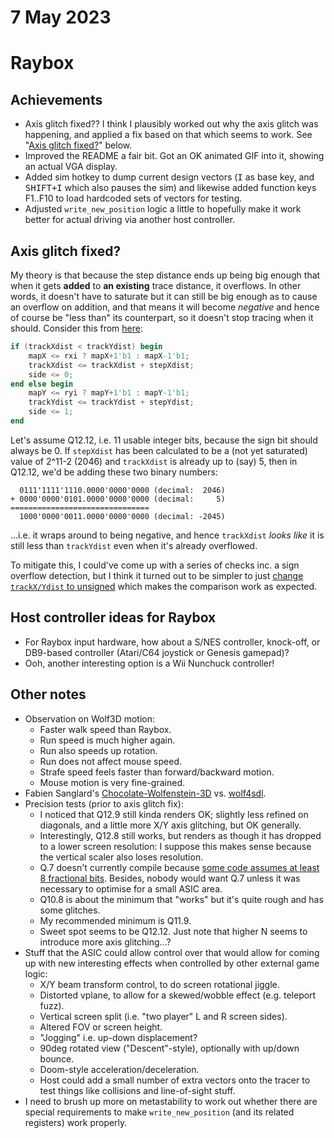 # 7 May 2023

# Raybox

## Achievements

*   Axis glitch fixed?? I think I plausibly worked out why the axis glitch was happening,
    and applied a fix based on that which seems to work.
    See "[Axis glitch fixed?](#axis-glitch-fixed)" below.
*   Improved the README a fair bit. Got an OK animated GIF into it, showing an actual VGA display.
*   Added sim hotkey to dump current design vectors (<kbd>I</kbd> as base key, and <kbd>SHIFT+I</kbd> which
    also pauses the sim) and likewise added function keys F1..F10 to load hardcoded sets of vectors
    for testing.
*   Adjusted `write_new_position` logic a little to hopefully make it work better for actual
    driving via another host controller.


## Axis glitch fixed?

My theory is that because the step distance ends up being big enough that when it gets
**added** to **an existing** trace distance, it overflows. In other words, it doesn't have to saturate
but it can still be big enough as to cause an overflow on addition, and that means it will become
*negative* and hence of course be "less than" its counterpart, so it doesn't stop tracing when it should.
Consider this from [here](https://github.com/algofoogle/raybox/blob/a2d1519b3b8882634897f812a76f0e69e093c799/src/rtl/tracer.v#L248-L256):

```verilog
if (trackXdist < trackYdist) begin
    mapX <= rxi ? mapX+1'b1 : mapX-1'b1;
    trackXdist <= trackXdist + stepXdist;
    side <= 0;
end else begin
    mapY <= ryi ? mapY+1'b1 : mapY-1'b1;
    trackYdist <= trackYdist + stepYdist;
    side <= 1;
end
```

Let's assume Q12.12, i.e. 11 usable integer bits, because the sign bit should always be 0.
If `stepXdist` has been calculated to be a (not yet saturated) value of 2^11-2 (2046) and
`trackXdist` is already up to (say) 5, then in Q12.12, we'd be adding these two binary numbers:

```
  0111'1111'1110.0000'0000'0000 (decimal:  2046)
+ 0000'0000'0101.0000'0000'0000 (decimal:     5)
===============================
  1000'0000'0011.0000'0000'0000 (decimal: -2045)
```

...i.e. it wraps around to being negative, and hence `trackXdist` *looks like* it is still
less than `trackYdist` even when it's already overflowed.

To mitigate this, I could've come
up with a series of checks inc. a sign overflow detection, but I think it turned out to be
simpler to just
[change `trackX/Ydist` to unsigned](https://github.com/algofoogle/raybox/blob/2b237e37a751bc658655c59df9de25cacaf75277/src/rtl/tracer.v#L106-L115)
which makes the comparison work as expected.

## Host controller ideas for Raybox

*   For Raybox input hardware, how about a S/NES controller, knock-off, or DB9-based controller (Atari/C64 joystick or Genesis gamepad)?
*   Ooh, another interesting option is a Wii Nunchuck controller!


## Other notes

*   Observation on Wolf3D motion:
    *   Faster walk speed than Raybox.
    *   Run speed is much higher again.
    *   Run also speeds up rotation.
    *   Run does not affect mouse speed.
    *   Strafe speed feels faster than forward/backward motion.
    *   Mouse motion is very fine-grained.
*   Fabien Sanglard's [Chocolate-Wolfenstein-3D](https://github.com/fabiensanglard/Chocolate-Wolfenstein-3D) vs. [wolf4sdl](https://github.com/fabiensanglard/wolf4sdl).
*   Precision tests (prior to axis glitch fix):
    *   I noticed that Q12.9 still kinda renders OK; slightly less refined on diagonals, and a little more
        X/Y axis glitching, but OK generally.
    *   Interestingly, Q12.8 still works, but renders as though it has dropped to a lower screen resolution:
        I suppose this makes sense because the vertical scaler also loses resolution.
    *   Q.7 doesn't currently compile because [some code assumes at least 8 fractional bits](https://github.com/algofoogle/raybox/blob/d3e285cba1fff2ac84349b5f34a139a0829bd0c9/src/rtl/tracer.v#L157-L178). Besides, nobody would want Q.7 unless it was necessary to optimise for a small ASIC area.
    *   Q10.8 is about the minimum that "works" but it's quite rough and has some glitches.
    *   My recommended minimum is Q11.9.
    *   Sweet spot seems to be Q12.12. Just note that higher N seems to introduce more axis glitching...?
*   Stuff that the ASIC could allow control over that would allow for coming up with new interesting effects
    when controlled by other external game logic:
    *   X/Y beam transform control, to do screen rotational jiggle.
    *   Distorted vplane, to allow for a skewed/wobble effect (e.g. teleport fuzz).
    *   Vertical screen split (i.e. "two player" L and R screen sides).
    *   Altered FOV or screen height.
    *   "Jogging" i.e. up-down displacement?
    *   90deg rotated view ("Descent"-style), optionally with up/down bounce.
    *   Doom-style acceleration/deceleration.
    *   Host could add a small number of extra vectors onto the tracer to test things like collisions
        and line-of-sight stuff.
*   I need to brush up more on metastability to work out whether there are special requirements to make
    `write_new_position` (and its related registers) work properly.
